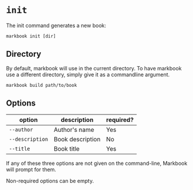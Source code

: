 # `init`

The init command generates a new book:

    markbook init [dir]

## Directory

By default, markbook will use in the current directory. To have markbook use a different directory, simply give it as a commandline argument.

    markbook build path/to/book

## Options

| option | description | required? |
| ------ | ----------- | --------- |
| `--author` | Author's name | Yes |
| `--description` | Book description | No |
| `--title` | Book title | Yes |

If any of these three options are not given on the command-line, Markbook will prompt for them.

Non-required options can be empty.

